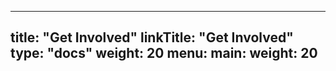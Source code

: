 
---
title: "Get Involved"
linkTitle: "Get Involved"
type: "docs"
weight: 20
menu:
  main:
    weight: 20
---






